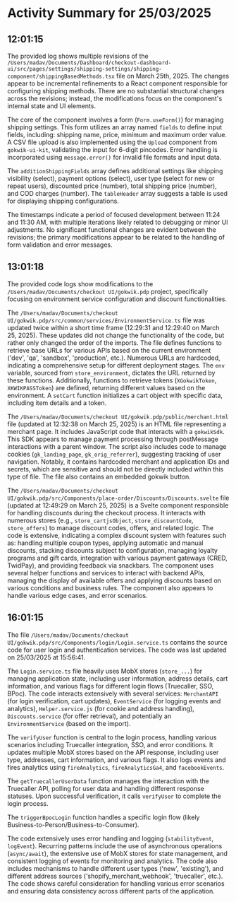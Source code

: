 # Activity Summary for 25/03/2025

## 12:01:15
The provided log shows multiple revisions of the `/Users/madav/Documents/Dashboard/checkout-dashboard-ui/src/pages/settings/shipping-settings/shipping-component/shippingBasedMethods.tsx` file on March 25th, 2025.  The changes appear to be incremental refinements to a React component responsible for configuring shipping methods.  There are no substantial structural changes across the revisions; instead, the modifications focus on the component's internal state and UI elements.

The core of the component involves a form (`Form.useForm()`)  for managing shipping settings. This form utilizes an array named `fields` to define input fields, including:  shipping name, price, minimum and maximum order value.  A CSV file upload is also implemented using the `Upload` component from `gokwik-ui-kit`, validating the input for 6-digit pincodes.  Error handling is incorporated using `message.error()` for invalid file formats and input data.

The `additionShippingFields` array defines additional settings like shipping visibility (select), payment options (select), user type (select for new or repeat users), discounted price (number), total shipping price (number), and COD charges (number).  The `tableHeader` array suggests a table is used for displaying shipping configurations.


The timestamps indicate a period of focused development between 11:24 and 11:30 AM, with multiple iterations likely related to debugging or minor UI adjustments.  No significant functional changes are evident between the revisions; the primary modifications appear to be related to the handling of form validation and error messages.


## 13:01:18
The provided code logs show modifications to the `/Users/madav/Documents/checkout UI/gokwik.pdp` project, specifically focusing on environment service configuration and discount functionalities.

The `/Users/madav/Documents/checkout UI/gokwik.pdp/src/common/services/EnvironmentService.ts` file was updated twice within a short time frame (12:29:31 and 12:29:40 on March 25, 2025).  These updates did not change the functionality of the code, but rather only changed the order of the imports.  The file defines functions to retrieve base URLs for various APIs based on the current environment ('dev', 'qa', 'sandbox', 'production', etc.).  Numerous URLs are hardcoded, indicating a comprehensive setup for different deployment stages.  The `env` variable, sourced from `store_environment`, dictates the URL returned by these functions.  Additionally, functions to retrieve tokens (`XGokwikToken`, `XKWIKPASSToken`) are defined, returning different values based on the environment.  A `setCart` function initializes a cart object with specific data, including item details and a token.

The `/Users/madav/Documents/checkout UI/gokwik.pdp/public/merchant.html` file (updated at 12:32:38 on March 25, 2025) is an HTML file representing a merchant page. It includes JavaScript code that interacts with a `gokwikSdk`. This SDK appears to manage payment processing through postMessage interactions with a parent window. The script also includes code to manage cookies (`gk_landing_page`, `gk_orig_referrer`), suggesting tracking of user navigation. Notably, it contains hardcoded merchant and application IDs and secrets, which are sensitive and should not be directly included within this type of file.  The file also contains an embedded gokwik button.


The `/Users/madav/Documents/checkout UI/gokwik.pdp/src/Components/place-order/Discounts/Discounts.svelte` file (updated at 12:49:29 on March 25, 2025) is a Svelte component responsible for handling discounts during the checkout process. It interacts with numerous stores (e.g., `store_cartjsObject`, `store_discountCode`, `store_offers`)  to manage discount codes, offers, and related logic.  The code is extensive, indicating a complex discount system with features such as:  handling multiple coupon types, applying automatic and manual discounts, stacking discounts subject to configuration, managing loyalty programs and gift cards, integration with various payment gateways (CRED, TwidPay), and providing feedback via snackbars. The component uses several helper functions and services to interact with backend APIs, managing the display of available offers and applying discounts based on various conditions and business rules. The component also appears to handle various edge cases, and error scenarios.


## 16:01:15
The file `/Users/madav/Documents/checkout UI/gokwik.pdp/src/Components/login/Login.service.ts` contains the source code for user login and authentication services.  The code was last updated on 25/03/2025 at 15:56:41.

The `Login.service.ts` file heavily uses MobX stores (`store_...`) for managing application state, including user information, address details, cart information, and various flags for different login flows (Truecaller, SSO, BPoc).  The code interacts extensively with several services: `MerchantAPI` (for login verification, cart updates), `EventService` (for logging events and analytics), `Helper.service.js` (for cookie and address handling),  `Discounts.service` (for offer retrieval), and potentially an `EnvironmentService` (based on the import).

The `verifyUser` function is central to the login process, handling various scenarios including Truecaller integration, SSO, and error conditions.  It updates multiple MobX stores based on the API response, including user type, addresses, cart information, and various flags.  It also logs events and fires analytics using `fireAnalytics`, `fireAnalyticsGa4`, and `facebookEvents`.

The `getTruecallerUserData` function manages the interaction with the Truecaller API, polling for user data and handling different response statuses.  Upon successful verification, it calls `verifyUser` to complete the login process.

The `triggerBpocLogin` function handles a specific login flow (likely Business-to-Person/Business-to-Consumer).

The code extensively uses error handling and logging (`stabilityEvent`, `logEvent`).  Recurring patterns include the use of asynchronous operations (`async/await`), the extensive use of MobX stores for state management, and consistent logging of events for monitoring and analytics.  The code also includes mechanisms to handle different user types ('new', 'existing'), and different address sources ('shopify_merchant_webhook', 'truecaller', etc.). The code shows careful consideration for handling various error scenarios and ensuring data consistency across different parts of the application.
